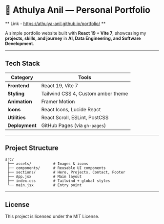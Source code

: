 # 🌻 Athulya Anil — Personal Portfolio

** Link - https://athulya-anil.github.io/portfolio/ **

A simple portfolio website built with **React 19 + Vite 7**, showcasing my **projects, skills, and journey** in **AI, Data Engineering, and Software Development**.

---

## Tech Stack

| Category | Tools |
|-----------|-------|
| **Frontend** | React 19, Vite 7 |
| **Styling** | Tailwind CSS 4, Custom amber theme |
| **Animation** | Framer Motion |
| **Icons** | React Icons, Lucide React |
| **Utilities** | React Scroll, ESLint, PostCSS |
| **Deployment** | GitHub Pages (via `gh-pages`) |

---

## Project Structure

```
src/
 ├── assets/          # Images & icons
 ├── components/      # Reusable UI components
 ├── sections/        # Hero, Projects, Contact, Footer
 ├── App.jsx          # Main layout
 ├── index.css        # Tailwind + global styles
 └── main.jsx         # Entry point
```

---

## License

This project is licensed under the MIT License.